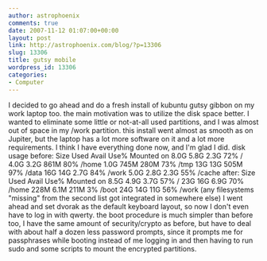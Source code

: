 ```yaml
---
author: astrophoenix
comments: true
date: 2007-11-12 01:07:00+00:00
layout: post
link: http://astrophoenix.com/blog/?p=13306
slug: 13306
title: gutsy mobile
wordpress_id: 13306
categories:
- Computer
---
```


I decided to go ahead and do a fresh install of kubuntu gutsy gibbon on my work laptop too. the main motivation was to utilize the disk space better. I wanted to eliminate some little or not-at-all used partitions, and I was almost out of space in my /work partition.  this install went almost as smooth as on Jupiter, but the laptop has a lot more software on it and a lot more requirements. I think I have everything done now, and I'm glad I did.  disk usage before:   Size  Used Avail Use% Mounted on 8.0G  5.8G  2.3G  72% / 4.0G  3.2G  861M  80% /home 1.0G  745M  280M  73% /tmp 13G   13G  505M  97% /data 16G   14G  2.7G  84% /work 5.0G  2.8G  2.3G  55% /cache   after:   Size  Used Avail Use% Mounted on 8.5G  4.9G  3.7G  57% / 23G   16G  6.9G  70% /home 228M  6.1M  211M   3% /boot 24G   14G   11G  56% /work   (any filesystems "missing" from the second list got integrated in somewhere else)  I went ahead and set dvorak as the default keyboard layout, so now I don't even have to log in with qwerty. the boot procedure is much simpler than before too, I have the same amount of security/crypto as before, but have to deal with about half a dozen less password prompts, since it prompts me for passphrases while booting instead of me logging in and then having to run sudo and some scripts to mount the encrypted partitions.

